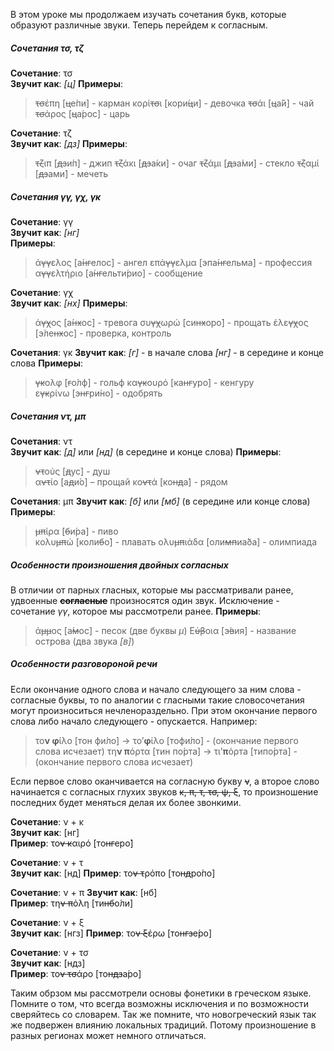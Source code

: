 В этом уроке мы продолжаем изучать сочетания букв, которые образуют различные звуки. Теперь перейдем к согласным.

##### **Сочетания τσ, τζ**
**Сочетание**: τσ  
**Звучит как**: *[ц]* 
**При­меры**: 
> ~~τσ~~έπη [~~ц~~е́пи] - карман 
> κορί~~τσ~~ι [кори́~~ц~~и] - девочка
> ~~τσ~~άι [~~ц~~а́й] - чай
> ~~τσ~~άρος [~~ц~~а́рос] - царь
 
**Сочетание**: τζ  
**Звучит как**: *[дз]*
**При­меры**: 
> ~~τζ~~ιπ [~~дз~~и́п] - джип
> ~~τζ~~άκι [~~дз~~а́ки] - очаг
> ~~τζ~~άμι [~~дз~~а́ми] - стекло
> ~~τζ~~αμί [~~дз~~ами́] - мечеть

##### **Сочетания γγ, γχ, γκ**
**Сочетание**: γγ  
**Звучит как**: *[нг]*  
**При­меры**: 
> ά~~γγ~~ελος [а́~~нг~~елос] - ангел 
> επά~~γγ~~ελμα [эпа́~~нг~~ельма] - профессия 
> α~~γγ~~ελτήριο [а́~~нг~~ельти́рио] - сообщение 

**Сочетание**: γχ  
**Звучит как**: *[нх]*
**При­меры**: 
> ά~~γχ~~ος [а́~~нх~~ос] - тревога
> συ~~γχ~~ωρώ [си~~нх~~оро́] - прощать
> έλε~~γχ~~ος [э́ле~~нх~~ос] - проверка, контроль

**Сочетания**: γκ 
**Звучит как**: 
*[г]* - в начале слова
*[нг]* - в середине и конце слова
**При­меры**: 
> ~~γκ~~ολφ [~~г~~о́лф] - гольф
> κα~~γκ~~ουρό [ка~~нг~~уро́] - кенгуру  
> ε~~γκ~~ρίνω [э~~нг~~ри́но] - одобрять

##### **Сочетания ντ, μπ**

**Сочетания**: ντ  
**Звучит как**: *[д]* или *[нд]* (в середине и конце слова)
**При­меры**:  
> ~~ντ~~ούς [~~д~~ус] - душ  
> α~~ντ~~ίο [а~~д~~и́о] – прощай
> κο~~ντ~~ά [ко~~нд~~а́] - рядом

**Сочетания**: μπ
**Звучит как**: *[б]* или *[мб]* (в середине или конце слова)  
**При­меры**: 
> ~~μπ~~ίρα [~~б~~и́ра] - пиво  
> κολυ~~μπ~~ώ [коли~~б~~о́] - плавать 
> ολυ~~μπ~~ιάδα [оли~~мп~~иа́ðа] - олимпиада

##### Особенности произношения двойных согласных

В отличии от парных гласных, которые мы рассматривали ранее, удвоенные ~~**согласные**~~ произносятся один звук. Исключение - сочетание *γγ*, которое мы рассмотрели ранее.
**При­меры**:  
> ά~~μμ~~ος [а́~~м~~ос] - песок (две буквы *μ*)
> Ε~~ύβ~~οια [э́~~в~~ия] - название острова (два звука *[в]*)

##### Особенности разговороной речи

Если окончание одного слова и начало следующего за ним слова - согласные буквы, то по аналогии с гласными такие словосочетания могут произноситься нечленораздельно. При этом окончание первого слова либо начало следующего  - опускается. Например:

> το**ν φ**ίλο [тон фи́ло] → το’**φ**ίλο [тофи́ло] - (окончание первого слова исчезает)
> τη**ν π**όρτα [тин по́рта] → τι’**π**όρта [типо́рта] - (окончание первого слова исчезает)

Если первое слово оканчивается на согласную букву ~~ν~~, а второе слово начинается с согласных глухих звуков ~~κ, π, τ, τσ, ψ, ξ~~, то произношение последних будет меняться делая их более звонкими.

**Сочетание**: ν + κ  
**Звучит как**: [нг]  
**При­мер**: το~~ν κ~~αιρό [то~~нг~~еро́]

**Сочетание**: ν + τ  
**Звучит как**: [нд] 
**При­мер**: το~~ν τ~~ρόπο [то~~нд~~ро́по] 

**Сочетание**: ν + π
**Звучит как**: [нб]  
**При­мер**: τη~~ν π~~όλη [ти~~нб~~о́ли] 

**Сочетание**: ν + ξ  
**Звучит как**: [нгз] 
**При­мер**: το~~ν ξ~~έρω [то~~нгз~~е́ро] 

**Сочетание**: ν + τσ  
**Звучит как**: [ндз]  
**При­мер**: το~~ν τσ~~άρο [то~~ндз~~а́ро] 

Таким обрзом мы рассмотрели основы фонетики в греческом языке. Помните о том, что всегда возможны исключения и по возможности сверяйтесь со словарем. Так же помните, что новогреческий язык так же подвержен влиянию локальных традиций. Потому произношение в разных регионах может немного отличаться. 